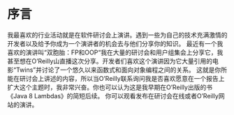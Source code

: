 # 序言
我最喜欢的行业活动就是在软件研讨会上演讲。遇到一些为自己的技术充满激情的开发者以及给予你成为一个演讲者的机会去与他们分享你的知识。 最近有一个我喜欢的演讲叫“双胞胎：FP和OOP“我在大量的研讨会和用户组集会上分享它，我甚至想在O’Reilly山直播这次分享。开发者们喜欢这个演讲因为它大量引用的电影“Twins”并讨论了一个悠久以来函数式和面向对象编程之间的关系。
这就是你所能在研讨会上讲述的内容，所以当O’Reilly联系询问我是否喜欢愿意在一个报告上扩大这个主题时，我非常兴奋。你也可以认为这是我早期在O’Reilly出版的书《Java 8 Lambdas》的简短后续。
你可以观看发布在研讨会在线或者O’Reilly网站的演讲。 
